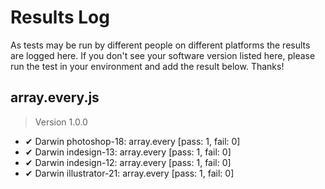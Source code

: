 # Results Log

As tests may be run by different people on different platforms the results are logged here. If you don't see your software version listed here, please run the test in your environment and add the result below. Thanks!

## array.every.js

> Version 1.0.0

- ✔ Darwin photoshop-18: array.every [pass: 1, fail: 0]
- ✔ Darwin indesign-13: array.every [pass: 1, fail: 0]
- ✔ Darwin indesign-12: array.every [pass: 1, fail: 0]
- ✔ Darwin illustrator-21: array.every [pass: 1, fail: 0]
